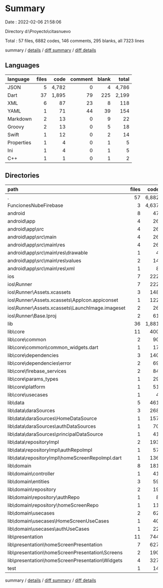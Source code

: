# Summary

Date : 2022-02-06 21:58:06

Directory d:\Proyecto\citasnuevo

Total : 57 files,  6882 codes, 146 comments, 295 blanks, all 7323 lines

summary / [details](details.md) / [diff summary](diff.md) / [diff details](diff-details.md)

## Languages
| language | files | code | comment | blank | total |
| :--- | ---: | ---: | ---: | ---: | ---: |
| JSON | 5 | 4,782 | 0 | 4 | 4,786 |
| Dart | 37 | 1,895 | 79 | 225 | 2,199 |
| XML | 6 | 87 | 23 | 8 | 118 |
| YAML | 1 | 71 | 44 | 39 | 154 |
| Markdown | 2 | 13 | 0 | 9 | 22 |
| Groovy | 2 | 13 | 0 | 5 | 18 |
| Swift | 1 | 12 | 0 | 2 | 14 |
| Properties | 1 | 4 | 0 | 1 | 5 |
| Ini | 1 | 4 | 0 | 1 | 5 |
| C++ | 1 | 1 | 0 | 1 | 2 |

## Directories
| path | files | code | comment | blank | total |
| :--- | ---: | ---: | ---: | ---: | ---: |
| . | 57 | 6,882 | 146 | 295 | 7,323 |
| FuncionesNubeFirebase | 3 | 4,637 | 0 | 2 | 4,639 |
| android | 8 | 47 | 21 | 13 | 81 |
| android\app | 4 | 26 | 21 | 6 | 53 |
| android\app\src | 4 | 26 | 21 | 6 | 53 |
| android\app\src\main | 4 | 26 | 21 | 6 | 53 |
| android\app\src\main\res | 4 | 26 | 21 | 6 | 53 |
| android\app\src\main\res\drawable | 1 | 4 | 7 | 2 | 13 |
| android\app\src\main\res\values | 2 | 14 | 14 | 4 | 32 |
| android\app\src\main\res\xml | 1 | 8 | 0 | 0 | 8 |
| ios | 7 | 222 | 2 | 9 | 233 |
| ios\Runner | 7 | 222 | 2 | 9 | 233 |
| ios\Runner\Assets.xcassets | 3 | 148 | 0 | 4 | 152 |
| ios\Runner\Assets.xcassets\AppIcon.appiconset | 1 | 122 | 0 | 1 | 123 |
| ios\Runner\Assets.xcassets\LaunchImage.imageset | 2 | 26 | 0 | 3 | 29 |
| ios\Runner\Base.lproj | 2 | 61 | 2 | 2 | 65 |
| lib | 36 | 1,881 | 69 | 218 | 2,168 |
| lib\core | 11 | 400 | 28 | 62 | 490 |
| lib\core\common | 2 | 90 | 1 | 17 | 108 |
| lib\core\common\common_widgets.dart | 1 | 17 | 0 | 7 | 24 |
| lib\core\dependencies | 3 | 140 | 13 | 19 | 172 |
| lib\core\dependencies\error | 2 | 69 | 11 | 10 | 90 |
| lib\core\firebase_services | 2 | 84 | 13 | 7 | 104 |
| lib\core\params_types | 1 | 29 | 1 | 10 | 40 |
| lib\core\platform | 1 | 51 | 0 | 9 | 60 |
| lib\core\usecases | 1 | 4 | 0 | 0 | 4 |
| lib\data | 5 | 461 | 24 | 51 | 536 |
| lib\data\daraSources | 3 | 268 | 23 | 36 | 327 |
| lib\data\daraSources\HomeDataSource | 1 | 157 | 23 | 18 | 198 |
| lib\data\daraSources\authDataSources | 1 | 70 | 0 | 10 | 80 |
| lib\data\daraSources\principalDataSource | 1 | 41 | 0 | 8 | 49 |
| lib\data\repositoryImpl | 2 | 193 | 1 | 15 | 209 |
| lib\data\repositoryImpl\authRepoImpl | 1 | 57 | 1 | 3 | 61 |
| lib\data\repositoryImpl\homeScreenRepoImpl.dart | 1 | 136 | 0 | 12 | 148 |
| lib\domain | 8 | 181 | 2 | 17 | 200 |
| lib\domain\controller | 1 | 41 | 0 | 4 | 45 |
| lib\domain\entities | 3 | 59 | 0 | 4 | 63 |
| lib\domain\repository | 2 | 19 | 0 | 1 | 20 |
| lib\domain\repository\authRepo | 1 | 8 | 0 | 0 | 8 |
| lib\domain\repository\homeScreenRepo | 1 | 11 | 0 | 1 | 12 |
| lib\domain\usecases | 2 | 62 | 2 | 8 | 72 |
| lib\domain\usecases\HomeScreenUseCases | 1 | 40 | 2 | 7 | 49 |
| lib\domain\usecases\authUseCases | 1 | 22 | 0 | 1 | 23 |
| lib\presentation | 11 | 744 | 15 | 79 | 838 |
| lib\presentation\homeScreenPresentation | 7 | 627 | 6 | 62 | 695 |
| lib\presentation\homeScreenPresentation\Screens | 2 | 190 | 1 | 14 | 205 |
| lib\presentation\homeScreenPresentation\Widgets | 4 | 327 | 2 | 32 | 361 |
| test | 1 | 14 | 10 | 7 | 31 |

summary / [details](details.md) / [diff summary](diff.md) / [diff details](diff-details.md)